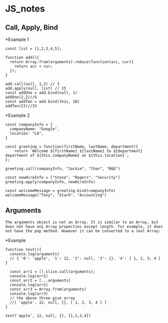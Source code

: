 # JS_notes

## Call, Apply, Bind

*Example 1
```
const list = [1,2,3,4,5];

function add(){
  return Array.from(arguments).reduce(function(acc, cur){
    return acc + cur;
  });
}

add.call(null, 1,2) // 3
add.apply(null, list) // 15
const addOne = add.bind(null, 1)
addOne(2,2)//5
const addTen = add.bind(this, 10)
addTen(23)//33
```

*Example 2
```
const companyInfo = {
  companyName: "Google",
  location: "LA",
}

const greeting = function(firstName, lastName, department){
    return `Welcome ${firstName} ${lastName} to ${department} department of ${this.companyName} at ${this.location}`;
};

greeting.call(companyInfo, "Jackie", "Chan", "R&D")

const newHireInfo = ["Steve", "Rogers", "Security"]
greeting.apply(companyInfo, newHireInfo)

const welcomeMessage = greeting.bind(companyInfo)
welcomeMessage("Tony", "Stark", "Accounting")
```

## Arguments
`The arguments object is not an Array. It is similar to an Array, but does not have any Array properties except length. For example, it does not have the pop method. However it can be converted to a real Array:
`

*Example
```
function test(){
  console.log(arguments)
  // { '0': 'apple', '1': 12, '2': null, '3': {}, '4': [ 1, 2, 3, 4 ] }

  const arr1 = [].slice.call(arguments);
  console.log(arr1)
  const arr2 = [...arguments]
  console.log(arr2)
  const arr3 = Array.from(arguments)
  console.log(arr3)
  // the above three give array
  //[ 'apple', 12, null, {}, [ 1, 2, 3, 4 ] ]
}

test('apple', 12, null, {}, [1,2,3,4])
```
